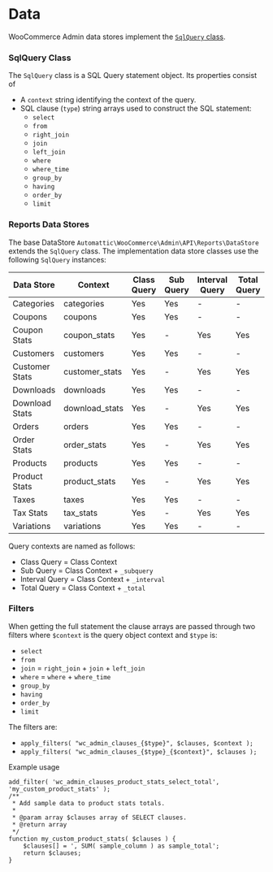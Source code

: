 Data
====

WooCommerce Admin data stores implement the [`SqlQuery` class](https://github.com/woocommerce/woocommerce-admin/blob/main/src/API/Reports/SqlQuery.php). 

### SqlQuery Class

The `SqlQuery` class is a SQL Query statement object. Its properties consist of

- A `context` string identifying the context of the query.
- SQL clause (`type`) string arrays used to construct the SQL statement:
  - `select`
  - `from`
  - `right_join`
  - `join`
  - `left_join`
  - `where`
  - `where_time`
  - `group_by`
  - `having`
  - `order_by`
  - `limit`

### Reports Data Stores

The base DataStore `Automattic\WooCommerce\Admin\API\Reports\DataStore` extends the `SqlQuery` class. The implementation data store classes use the following `SqlQuery` instances:

| Data Store | Context | Class Query | Sub Query | Interval Query | Total Query |
| ---------- | ------- | ----------- | --------- | -------------- | ----------- |
| Categories | categories | Yes | Yes | - | - |
| Coupons | coupons | Yes | Yes | - | - |
| Coupon Stats | coupon_stats | Yes | - | Yes | Yes |
| Customers | customers | Yes | Yes | - | - |
| Customer Stats | customer_stats | Yes | - | Yes | Yes |
| Downloads | downloads | Yes | Yes | - | - |
| Download Stats | download_stats | Yes | - | Yes | Yes |
| Orders | orders | Yes | Yes | - | - |
| Order Stats | order_stats | Yes | - | Yes | Yes |
| Products | products | Yes | Yes | - | - |
| Product Stats | product_stats | Yes | - | Yes | Yes |
| Taxes | taxes | Yes | Yes | - | - |
| Tax Stats | tax_stats | Yes | - | Yes | Yes |
| Variations | variations | Yes | Yes | - | - |

Query contexts are named as follows:

- Class Query = Class Context
- Sub Query = Class Context + `_subquery`
- Interval Query = Class Context + `_interval`
- Total Query = Class Context + `_total`

### Filters

When getting the full statement the clause arrays are passed through two filters where `$context` is the query object context and `$type` is:

- `select`
- `from`
- `join` = `right_join` + `join` + `left_join`
- `where` = `where` + `where_time`
- `group_by`
- `having`
- `order_by`
- `limit`

The filters are:

- `apply_filters( "wc_admin_clauses_{$type}", $clauses, $context );`
- `apply_filters( "wc_admin_clauses_{$type}_{$context}", $clauses );`

Example usage

```
add_filter( 'wc_admin_clauses_product_stats_select_total', 'my_custom_product_stats' );
/**
 * Add sample data to product stats totals.
 *
 * @param array $clauses array of SELECT clauses.
 * @return array
 */
function my_custom_product_stats( $clauses ) {
	$clauses[] = ', SUM( sample_column ) as sample_total';
	return $clauses;
}
```